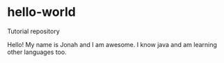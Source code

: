 # hello-world
Tutorial repository


Hello! My name is Jonah and I am awesome. I know java and am learning other languages too.
